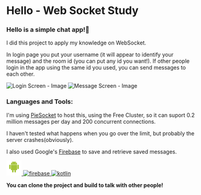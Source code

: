# Hello - Web Socket Study
<h3>Hello is a simple chat app!🩷</h3>

<p>I did this project to apply my knowledge on WebSocket.</p>
<p>In login page you put your username (it will appear to identify your message) and the room id (you can put any id you want!). If other people login in the app using the same id you used, you can send messages to each other.</p>
<img src="https://github.com/RaphaCosil/Web-Socket-Study/tree/main/images/login-page.png" alt= "Login Screen - Image">
<img src="https://github.com/RaphaCosil/Web-Socket-Study/tree/main/images/message-pic.png" alt= "Message Screen - Image">

<h3 align="left">Languages and Tools:</h3>
<p> I'm using <a href= https://piehost.com/piesocket>PieSocket</a> to host this, using the Free Cluster, so it can suport 0.2 million messages per day and 200 concurrent connections.</p>
<p>I haven't tested what happens when you go over the limit, but probably the server crashes(obviously).</p>
<p>I also used Google's <a href= "https://firebase.google.com/?hl=pt">Firebase</a> to save and retrieve saved messages.</p>
<p align="left"> <a href="https://developer.android.com" target="_blank" rel="noreferrer"> <img src="https://raw.githubusercontent.com/devicons/devicon/master/icons/android/android-original-wordmark.svg" alt="android" width="40" height="40"/> </a> <a href="https://firebase.google.com/" target="_blank" rel="noreferrer"> <img src="https://www.vectorlogo.zone/logos/firebase/firebase-icon.svg" alt="firebase" width="40" height="40"/> </a> </a> <a href="https://kotlinlang.org" target="_blank" rel="noreferrer"> <img src="https://www.vectorlogo.zone/logos/kotlinlang/kotlinlang-icon.svg" alt="kotlin" width="40" height="40"/> </a> </p>

<p><strong>You can clone the project and build to talk with other people!</strong></p>
